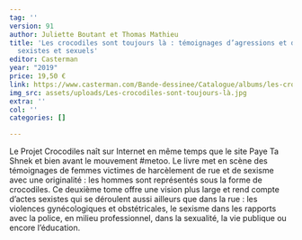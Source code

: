 ```yaml
---
tag: ''
version: 91
author: Juliette Boutant et Thomas Mathieu
title: 'Les crocodiles sont toujours là : témoignages d’agressions et de harcèlement
  sexistes et sexuels'
editor: Casterman
year: "2019"
price: 19,50 €
link: https://www.casterman.com/Bande-dessinee/Catalogue/albums/les-crocodiles-sont-toujours-la
img_src: assets/uploads/Les-crocodiles-sont-toujours-là.jpg
extra: ''
col: ''
categories: []

---
```

Le Projet Crocodiles naît sur Internet en même temps que le site Paye Ta Shnek et bien avant le mouvement #metoo. Le livre met en scène des témoignages de femmes victimes de harcèlement de rue et de sexisme avec une originalité : les hommes sont représentés sous la forme de crocodiles. Ce deuxième tome offre une vision plus large et rend compte d’actes sexistes qui se déroulent aussi ailleurs que dans la rue : les violences gynécologiques et obstétricales, le sexisme dans les rapports avec la police, en milieu professionnel, dans la sexualité, la vie publique ou encore l’éducation.